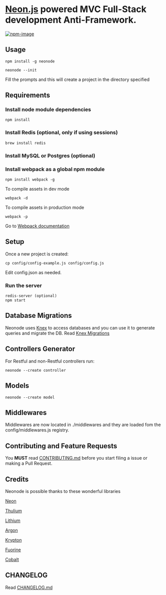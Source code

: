 # [Neon.js][3] powered MVC Full-Stack development Anti-Framework.
[![npm-image](https://img.shields.io/npm/v/neonode.svg?style=flat-square)](https://www.npmjs.com/package/neonode)

## Usage

    npm install -g neonode

    neonode --init

Fill the prompts and this will create a project in the directory specified


## Requirements

### Install node module dependencies

    npm install

### Install Redis (optional, only if using sessions)

    brew install redis


### Install MySQL or Postgres (optional)

### Install webpack as a global npm module

    npm install webpack -g

To compile assets in dev mode

    webpack -d

To compile assets in production mode

    webpack -p

Go to [Webpack documentation](http://webpack.github.io/docs/)

## Setup

Once a new project is created:

    cp config/config-example.js config/config.js

Edit config.json as needed.


### Run the server

    redis-server (optional)
    npm start

## Database Migrations

Neonode uses [Knex][1] to access databases and you can use it to generate queries and migrate the DB. Read [Knex Migrations][2]

## Controllers Generator

For Restful and non-Restful controllers run:

    neonode --create controller

## Models

    neonode --create model

## Middlewares

Middlewares are now located in ./middlewares and they are loaded fom the config/middlewares.js registry.


## Contributing and Feature Requests

You **MUST** read [CONTRIBUTING.md](CONTRIBUTING.md) before you start filing a issue or making a Pull Request.


## Credits

Neonode is possible thanks to these wonderful libraries

[Neon][3]

[Thulium][4]

[Lithium][5]

[Argon][6]

[Krypton][9]

[Fuorine][7]

[Cobalt][8]

## CHANGELOG

Read [CHANGELOG.md](CHANGELOG.md)


[1]: http://knexjs.org/
[2]: http://knexjs.org/#Migrations
[3]: https://github.com/azendal/neon
[4]: https://github.com/freshout-dev/thulium
[5]: https://github.com/freshout-dev/lithium
[6]: https://github.com/sgarza/argon/tree/node-callback-convention
[7]: https://github.com/freshout-dev/fluorine
[8]: https://github.com/benbeltran/cobalt
[9]: https://github.com/sgarza/krypton
